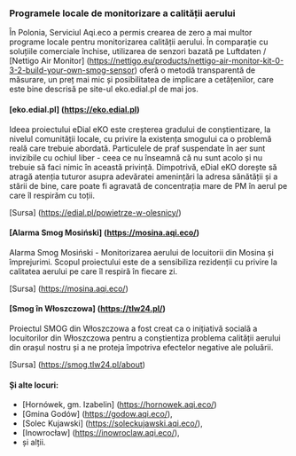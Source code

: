 ### Programele locale de monitorizare a calității aerului

În Polonia, Serviciul Aqi.eco a permis crearea de zero a mai multor programe locale pentru monitorizarea calității aerului. În comparație cu soluțiile comerciale închise, utilizarea de senzori bazată pe Luftdaten / [Nettigo Air Monitor] (https://nettigo.eu/products/nettigo-air-monitor-kit-0-3-2-build-your-own-smog-sensor) oferă o metodă transparentă de măsurare, un preț mai mic și posibilitatea de implicare a cetățenilor, care este bine descrisă pe site-ul eko.edial.pl de mai jos.

#### [eko.edial.pl] (https://eko.edial.pl)

Ideea proiectului eDial eKO este creșterea gradului de conștientizare, la nivelul comunității locale, cu privire la existența smogului ca o problemă reală care trebuie abordată. Particulele de praf suspendate în aer sunt invizibile cu ochiul liber - ceea ce nu înseamnă că nu sunt acolo și nu trebuie să faci nimic în această privință. Dimpotrivă, eDial eKO dorește să atragă atenția tuturor asupra adevăratei amenințări la adresa sănătății și a stării de bine, care poate fi agravată de concentrația mare de PM în aerul pe care îl respirăm cu toții.

[Sursa] (https://edial.pl/powietrze-w-olesnicy/)

#### [Alarma Smog Mosiński] (https://mosina.aqi.eco/)

Alarma Smog Mosiński - Monitorizarea aerului de locuitorii din Mosina și împrejurimi. Scopul proiectului este de a sensibiliza rezidenții cu privire la calitatea aerului pe care îl respiră în fiecare zi.

[Sursa] (https://mosina.aqi.eco/)

#### [Smog în Włoszczowa] (https://tlw24.pl/)

Proiectul SMOG din Włoszczowa a fost creat ca o inițiativă socială a locuitorilor din Włoszczowa pentru a conștientiza problema calității aerului din orașul nostru și a ne proteja împotriva efectelor negative ale poluării.

[Sursa] (https://smog.tlw24.pl/about)

#### Și alte locuri:

* [Hornówek, gm. Izabelin] (https://hornowek.aqi.eco/)
* [Gmina Godów] (https://godow.aqi.eco/),
* [Solec Kujawski] (https://soleckujawski.aqi.eco/),
* [Inowrocław] (https://inowroclaw.aqi.eco/),
* și alții.
